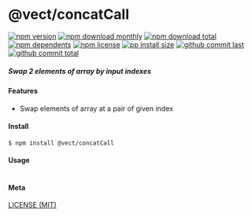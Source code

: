 # @vect/concatCall

[![npm version][badge-npm-version]][url-npm]
[![npm download monthly][badge-npm-download-monthly]][url-npm]
[![npm download total][badge-npm-download-total]][url-npm]
[![npm dependents][badge-npm-dependents]][url-github]
[![npm license][badge-npm-license]][url-npm]
[![pp install size][badge-pp-install-size]][url-pp]
[![github commit last][badge-github-last-commit]][url-github]
[![github commit total][badge-github-commit-count]][url-github]

[//]: <> (Shields)
[badge-npm-version]: https://flat.badgen.net/npm/v/@vect/concatCall
[badge-npm-download-monthly]: https://flat.badgen.net/npm/dm/@vect/concatCall
[badge-npm-download-total]:https://flat.badgen.net/npm/dt/@vect/concatCall
[badge-npm-dependents]: https://flat.badgen.net/npm/dependents/@vect/concatCall
[badge-npm-license]: https://flat.badgen.net/npm/license/@vect/concatCall
[badge-pp-install-size]: https://flat.badgen.net/packagephobia/install/@vect/concatCall
[badge-github-last-commit]: https://flat.badgen.net/github/last-commit/hoyeungw/vect
[badge-github-commit-count]: https://flat.badgen.net/github/commits/hoyeungw/vect

[//]: <> (Link)
[url-npm]: https://npmjs.org/package/@vect/concatCall
[url-pp]: https://packagephobia.now.sh/result?p=@vect/concatCall
[url-github]: https://github.com/hoyeungw/vect

##### Swap 2 elements of array by input indexes

#### Features
- Swap elements of array at a pair of given index

#### Install
```console
$ npm install @vect/concatCall
```

#### Usage
```js
```

#### Meta
[LICENSE (MIT)](LICENSE)
